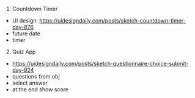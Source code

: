 1. Countdown Timer

- UI design: https://uidesigndaily.com/posts/sketch-countdown-timer-day-876
- future date
- timer

2. Quiz App
 
- https://uidesigndaily.com/posts/sketch-questionnaire-choice-submit-day-924
- questions from obj
- select answer
- at the end show score
